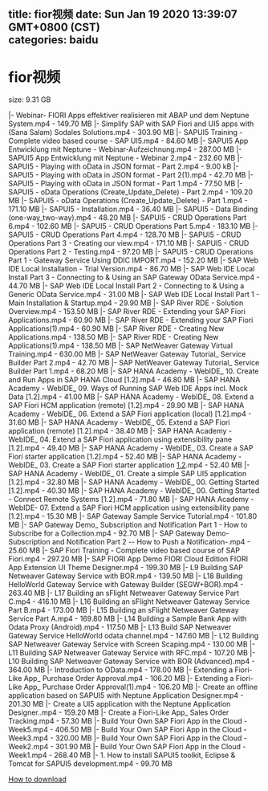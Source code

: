 
title: fior视频
date: Sun Jan 19 2020 13:39:07 GMT+0800 (CST)    
categories: baidu
---

# fior视频
size: 9.31 GB
 
 
|- Webinar- FIORI Apps effektiver realisieren mit ABAP und dem Neptune System.mp4 - 149.70 MB
|- Simplify SAP with SAP Fiori and UI5 apps with (Sana Salam) Sodales Solutions.mp4 - 303.90 MB
|- SAPUI5 Training - Complete video based course - SAP UI5.mp4 - 84.60 MB
|- SAPUI5 App Entwicklung mit Neptune - Webinar-Aufzeichnung.mp4 - 287.00 MB
|- SAPUI5 App Entwicklung mit Neptune - Webinar 2.mp4 - 232.60 MB
|- SAPUI5 - Playing with oData in JSON format - Part 2.mp4 - 9.00 kB
|- SAPUI5 - Playing with oData in JSON format - Part 2(1).mp4 - 42.70 MB
|- SAPUI5 - Playing with oData in JSON format - Part 1.mp4 - 77.50 MB
|- SAPUI5 - oData Operations (Create_Update_Delete) - Part 2.mp4 - 109.20 MB
|- SAPUI5 - oData Operations (Create_Update_Delete) - Part 1.mp4 - 171.10 MB
|- SAPUI5 - Installation.mp4 - 36.40 MB
|- SAPUI5 - Data Binding (one-way_two-way).mp4 - 48.20 MB
|- SAPUI5 - CRUD Operations Part 6.mp4 - 102.60 MB
|- SAPUI5 - CRUD Operations Part 5.mp4 - 183.10 MB
|- SAPUI5 - CRUD Operations Part 4.mp4 - 128.70 MB
|- SAPUI5 - CRUD Operations Part 3 - Creating our view.mp4 - 171.10 MB
|- SAPUI5 - CRUD Operations Part 2 - Testing.mp4 - 97.20 MB
|- SAPUI5 - CRUD Operations Part 1 - Gateway Service Using DDIC IMPORT.mp4 - 152.20 MB
|- SAP Web IDE Local Installation - Trial Version.mp4 - 86.70 MB
|- SAP Web IDE Local Install Part 3 - Connecting to & Using an SAP Gateway OData Service.mp4 - 44.70 MB
|- SAP Web IDE Local Install Part 2 - Connecting to & Using a Generic OData Service.mp4 - 31.00 MB
|- SAP Web IDE Local Install Part 1 - Main Installation & Startup.mp4 - 29.90 MB
|- SAP River RDE - Solution Overview.mp4 - 153.50 MB
|- SAP River RDE - Extending your SAP Fiori Applications.mp4 - 60.90 MB
|- SAP River RDE - Extending your SAP Fiori Applications(1).mp4 - 60.90 MB
|- SAP River RDE - Creating New Applications.mp4 - 138.50 MB
|- SAP River RDE - Creating New Applications(1).mp4 - 138.50 MB
|- SAP NetWeaver Gateway Virtual Training.mp4 - 630.00 MB
|- SAP NetWeaver Gateway Tutorial_ Service Builder Part 2.mp4 - 42.70 MB
|- SAP NetWeaver Gateway Tutorial_ Service Builder Part 1.mp4 - 68.20 MB
|- SAP HANA Academy - WebIDE_ 10. Create and Run Apps in SAP HANA Cloud [1.2].mp4 - 46.80 MB
|- SAP HANA Academy - WebIDE_ 09. Ways of Running SAP Web IDE Apps incl. Mock Data [1.2].mp4 - 41.00 MB
|- SAP HANA Academy - WebIDE_ 08. Extend a SAP Fiori HCM application (remote) [1.2].mp4 - 29.90 MB
|- SAP HANA Academy - WebIDE_ 06. Extend a SAP Fiori application (local) [1.2].mp4 - 31.60 MB
|- SAP HANA Academy - WebIDE_ 05. Extend a SAP Fiori application (remote) [1.2].mp4 - 38.40 MB
|- SAP HANA Academy - WebIDE_ 04. Extend a SAP Fiori application using extensibility pane [1.2].mp4 - 49.40 MB
|- SAP HANA Academy - WebIDE_ 03. Create a SAP Fiori starter application [1.2].mp4 - 52.40 MB
|- SAP HANA Academy - WebIDE_ 03. Create a SAP Fiori starter application [1.2](1).mp4 - 52.40 MB
|- SAP HANA Academy - WebIDE_ 01. Create a simple SAP UI5 application [1.2].mp4 - 32.80 MB
|- SAP HANA Academy - WebIDE_ 00. Getting Started [1.2].mp4 - 40.30 MB
|- SAP HANA Academy - WebIDE_ 00. Getting Started - Connect Remote Systems [1.2].mp4 - 71.80 MB
|- SAP HANA Academy - WebIDE- 07. Extend a SAP Fiori HCM application using extensibility pane [1.2].mp4 - 15.30 MB
|- SAP Gateway Sample Service Tutorial.mp4 - 101.80 MB
|- SAP Gateway Demo_ Subscription and Notification Part 1 - How to Subscribe for a Collection.mp4 - 92.70 MB
|- SAP Gateway Demo- Subscription and Notification Part 2 -- How to Push a Notification-.mp4 - 25.60 MB
|- SAP Fiori Training - Complete video based course of SAP Fiori.mp4 - 297.20 MB
|- SAP FIORI App Demo FIORI Cloud Edition FIORI App Extension UI Theme Designer.mp4 - 199.30 MB
|- L9 Building SAP Netweaver Gateway Service with BOR.mp4 - 139.50 MB
|- L18 Building HelloWorld Gateway Service with Gateway Builder (SEGW+BOR).mp4 - 263.40 MB
|- L17 Building an sFlight Netweaver Gateway Service Part C.mp4 - 416.10 MB
|- L16 Building an sFlight Netweaver Gateway Service Part B.mp4 - 173.00 MB
|- L15 Building an sFlight Netweaver Gateway Service Part A.mp4 - 169.80 MB
|- L14 Building a Sample Bank App with Odata Proxy (Android).mp4 - 117.50 MB
|- L13 Build SAP Netweaver Gateway Service HelloWorld odata channel.mp4 - 147.60 MB
|- L12 Building SAP Netweaver Gateway Service with Screen Scaping.mp4 - 130.00 MB
|- L11 Building SAP Netweaver Gateway Service with RFC.mp4 - 107.20 MB
|- L10 Building SAP Netweaver Gateway Service with BOR (Advanced).mp4 - 364.00 MB
|- Introduction to OData.mp4 - 178.00 MB
|- Extending a Fiori-Like App_ Purchase Order Approval.mp4 - 106.20 MB
|- Extending a Fiori-Like App_ Purchase Order Approval(1).mp4 - 106.20 MB
|- Create an offline application based on SAPUI5 with Neptune Application Designer.mp4 - 201.30 MB
|- Create a UI5 application with the Neptune Application Designer..mp4 - 159.20 MB
|- Create a Fiori-Like App_ Sales Order Tracking.mp4 - 57.30 MB
|- Build Your Own SAP Fiori App in the Cloud - Week5.mp4 - 406.50 MB
|- Build Your Own SAP Fiori App in the Cloud - Week3.mp4 - 320.00 MB
|- Build Your Own SAP Fiori App in the Cloud - Week2.mp4 - 301.90 MB
|- Build Your Own SAP Fiori App in the Cloud - Week1.mp4 - 268.40 MB
|- 1. How to install SAPUI5 toolkit, Eclipse & Tomcat for SAPUI5 development.mp4 - 99.70 MB

[How to download](https://bpcam.bemobtrk.com/go/2ceec3aa-1ca2-46d6-b9ff-aaa5c184517c?jno=5016)